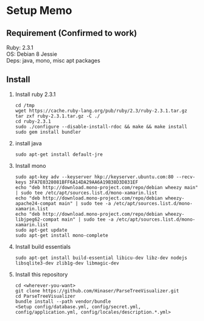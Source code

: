 # Setup Memo

## Requirement (Confirmed to work)
Ruby: 2.3.1  
OS: Debian 8 Jessie  
Deps: java, mono, misc apt packages

## Install
1. Install ruby 2.3.1  
   ```
   cd /tmp
   wget https://cache.ruby-lang.org/pub/ruby/2.3/ruby-2.3.1.tar.gz
   tar zxf ruby-2.3.1.tar.gz -C ./
   cd ruby-2.3.1
   sudo ./configure --disable-install-rdoc && make && make install
   sudo gem install bundler
   ```
1. install java  
   ```
   sudo apt-get install default-jre
   ```
1. Install mono  
   ```
   sudo apt-key adv --keyserver hkp://keyserver.ubuntu.com:80 --recv-keys 3FA7E0328081BFF6A14DA29AA6A19B38D3D831EF
   echo "deb http://download.mono-project.com/repo/debian wheezy main" | sudo tee /etc/apt/sources.list.d/mono-xamarin.list
   echo "deb http://download.mono-project.com/repo/debian wheezy-apache24-compat main" | sudo tee -a /etc/apt/sources.list.d/mono-xamarin.list
   echo "deb http://download.mono-project.com/repo/debian wheezy-libjpeg62-compat main" | sudo tee -a /etc/apt/sources.list.d/mono-xamarin.list
   sudo apt-get update
   sudo apt-get install mono-complete
   ```
1. Install build essentials  
   ```
   sudo apt-get install build-essential libicu-dev libz-dev nodejs libsqlite3-dev zlib1g-dev libmagic-dev
   ```
1. Install this repository  
   ```
   cd <wherever-you-want>
   git clone https://github.com/Hinaser/ParseTreeVisualizer.git
   cd ParseTreeVisualizer
   bundle install --path vendor/bundle
   <Setup config/database.yml, config/secret.yml, config/application.yml, config/locales/description.*.yml>
   ```

